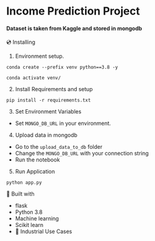 # Income Prediction Project

#### Dataset is taken from Kaggle and stored in mongodb


💿 Installing
1. Environment setup.
```
conda create --prefix venv python==3.8 -y
```
```
conda activate venv/
````
2. Install Requirements and setup
```
pip install -r requirements.txt
```
3. Set Environment Variables
 - Set `MONGO_DB_URL` in your environment. 

4. Upload data in mongodb
 - Go to the `upload_data_to_db` folder 
 - Change the `MONGO_DB_URL` with your connection string
 - Run the notebook 
 
5. Run Application
```
python app.py
```

🔧 Built with
- flask
- Python 3.8
- Machine learning
- Scikit learn
- 🏦 Industrial Use Cases

